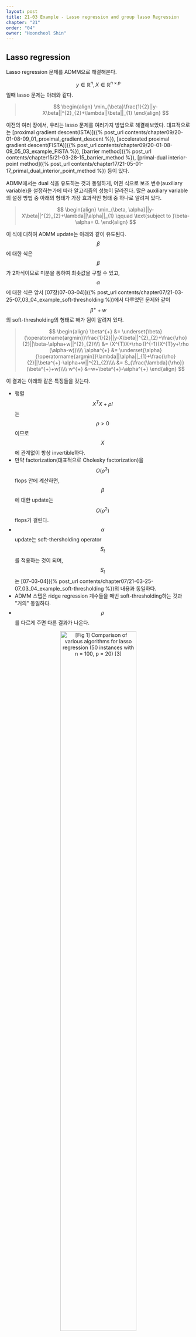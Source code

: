 ```yaml
---
layout: post
title: 21-03 Example - Lasso regression and group lasso Regression
chapter: "21"
order: "04"
owner: "Hooncheol Shin"
---
```


## Lasso regression
Lasso regression 문제를 ADMM으로 해결해본다.

$$y\in \mathbb{R}^{n}, X\in \mathbb{R}^{n\times p}$$ 일때 lasso 문제는 아래와 같다.
>$$
>\begin{align}
>\min_{\beta}\frac{1}{2}||y-X\beta||^{2}_{2}+\lambda||\beta||_{1}
>\end{align}
>$$

이전의 여러 장에서, 우리는 lasso 문제를 여러가지 방법으로 해결해보았다. 대표적으로는 [proximal gradient descent(ISTA)]({% post_url contents/chapter09/20-01-08-09_01_proximal_gradient_descent %}), [accelerated proximal gradient descent(FISTA)]({% post_url contents/chapter09/20-01-08-09_05_03_example_FISTA %}), [barrier method]({% post_url contents/chapter15/21-03-28-15_barrier_method %}), [primal-dual interior-point method]({% post_url contents/chapter17/21-05-01-17_primal_dual_interior_point_method %}) 등이 있다. 

ADMM에서는 dual 식을 유도하는 것과 동일하게, 어떤 식으로 보조 변수(auxiliary variable)을 설정하는가에 따라 알고리즘의 성능이 달라진다. 많은 auxiliary variable의 설정 방법 중 아래의 형태가 가장 효과적인 형태 중 하나로 알려져 있다.
>$$
>\begin{align}
>\min_{\beta, \alpha}||y-X\beta||^{2}_{2}+\lambda||\alpha||_{1} \qquad \text{subject to  }\beta-\alpha= 0.
>\end{align}
>$$

이 식에 대하여 ADMM update는 아래와 같이 유도된다. $$\beta$$에 대한 식은 $$\beta$$가 2차식이므로 미분을 통하여 최솟값을 구할 수 있고, $$\alpha$$에 대한 식은 앞서 [07장(07-03-04)]({% post_url contents/chapter07/21-03-25-07_03_04_example_soft-thresholding %})에서 다루었던 문제와 같이 $$\beta^{+}+w$$의 soft-thresholding의 형태로 해가 됨이 알려져 있다.
>$$
>\begin{align}
>\beta^{+} &= \underset{\beta}{\operatorname{argmin}}\frac{1}{2}||y-X\beta||^{2}_{2}+\frac{\rho}{2}||\beta-\alpha+w||^{2}_{2}\\\\
>&= (X^{T}X+\rho I)^{-1}(X^{T}y+\rho (\alpha-w))\\\\
>\alpha^{+} &= \underset{\alpha}{\operatorname{argmin}}\lambda||\alpha||_{1}+\frac{\rho}{2}||\beta^{+}-\alpha+w||^{2}_{2}\\\\
>&= S_{\frac{\lambda}{\rho}}(\beta^{+}+w)\\\\
>w^{+} &=w+\beta^{+}-\alpha^{+}
>\end{align}
>$$

이 결과는 아래와 같은 특징들을 갖는다.

* 행렬 $$X^{T}X+\rho I$$는 $$\rho>0$$이므로 $$X$$에 관계없이 항상 invertible하다.
* 만약 factorization(대표적으로 Cholesky factorization)을 $$O(\rho^{3})$$ flops 안에 계산하면, $$\beta$$에 대한 update는 $$O(\rho^{2})$$ flops가 걸린다.
* $$\alpha$$ update는 soft-thersholding operator $$S_{t}$$를 적용하는 것이 되며, $$S_{t}$$는 [07-03-04]({% post_url contents/chapter07/21-03-25-07_03_04_example_soft-thresholding %})의 내용과 동일하다.
* ADMM 스텝은 ridge regression 계수들을 매번 soft-thresholding하는 것과 "거의" 동일하다.
* $$\rho$$를 다르게 주면 다른 결과가 나온다.

<figure class="image" style="align: center;">
<p align="center">
  <img src="https://wikidocs.net/images/page/24034/lasso.png" alt="[Fig 1] Comparison of various algorithms for lasso regression (50 instances with n = 100, p = 20) [3]" width="70%">
  <figcaption style="text-align: center;">[Fig 1] Comparison of various algorithms for lasso regression (50 instances with n = 100, p = 20) [3]</figcaption>
</p>
</figure>

[Fig 1]은 lasso regression 문제에 대한 다양한 알고리즘들의 수렴을 비교한 것이다. 모든 알고리즘들은 iteration마다 동일한 계산복잡도를 가지고 있다. 그래프의 수렴 속도에서 볼 수 있다시피, ADMM은 proximal gradient descent(검정)와 비슷한 수렴 속도를 가진다. Accelerated proximal gradient descent(빨강)는 "Nestrov ripples"를 가지지만 조금 더 빠른 수렴 속도를 보인다. 또한  ADMM은 $$\rho$$ 값에 따라 다른 수렴 속도를 보인다는 특성도 확인할 수 있다. 후에 [23장]({% post_url contents/chapter23/21-03-28-23_Coordinate_Descent %})에서 논하게 될 Coordinate descent(초록)의 경우는 문제에서 더 많은 정보들을 사용하고, 따라서 다른 방법들에 비해 빠른 수렴 속도를 가진다. Coordinate descent의 단점은 문제하기 위한 조건들이 존재한다는 것이다.
$$\rho$$값을 너무 크게 설정하면, 목적함수에서 $$f+g$$를 최소화 하는 비중이 작고, $$\rho$$값을 너무 작게 설정하면, feasiblity가 떨어진다. 따라서 적절한 $$\rho$$값의 설정이 중요하다. 자세한 내용은 [21장 reference 논문]({% post_url contents/chapter21/21-03-29-21_00_Alternating_Direction_Method_of_Multipliers %}) 중 [BPCPE]에서 논하고 있다.

## Group lasso regression
위와 동일하게  Group lasso regression 문제 또한 ADMM으로 해결하는 것에 대하여 살펴보고자 한다. Group lasso regression의 문제정의는 아래와 같다. $$y\in \mathbb{R}^{n}, X\in \mathbb{R}^{n \times p}$$일때,

>$$
>\begin{align}
>\min_{\beta}\frac{1}{2}||y-X\beta||^{2}_{2}+\lambda\sum^{G}_{g=1} c_{g}||\beta_{(g)}||_{2}.
>\end{align}
>$$

Lasso regression과 동일하게 문제를 다시 정리할 수 있다.
>$$
>\begin{align}
>\min_{\beta,\alpha}\frac{1}{2}||y-X\beta||^{2}_{2}+\lambda\sum^{G}_{g=1} c_{g}||\beta_{(g)}||_{2} \qquad \text{subject to }\beta-\alpha=0.
>\end{align}
>$$

ADMM step은 다음과 같다.
>$$
>\begin{align}
>\beta^{+} &= (X^{T}X+\rho I)^{-1}(X^{T}y+\rho (\alpha-w))\\\\
>\alpha^{+} &= R_{c_{g}\frac{\lambda}{\rho}}(\beta^{+}_{(g)}+w_{(g)})\qquad \text{g = 1,...G}\\\\
>w^{+} &=w+\beta^{+}-\alpha^{+}
>\end{align}
>$$

이 결과는 아래와 같은 특징들을 갖는다.

* 행렬 $$X^{T}X+\rho I$$는 $$\rho>0$$이므로 $$X$$에 관계없이 항상 invertible하다.
* 만약 factorization(대표적으로 Cholesky factorization)을 $$O(\rho^{3})$$ flops 안에 계산하면, $$\beta$$에 대한 update는 $$O(\rho^{2})$$ flops가 걸린다.
* $$\alpha$$ update는 group soft-thersholding operator $$R_{t}$$를 적용하는 것이 되며, $$R_{t}$$는 아래와 같이 정의된다.

>\begin{align}
>R_{t}(x) = (1-\frac{x}{\lVert x \rVert_{2}})_{+}x
>\end{align}

